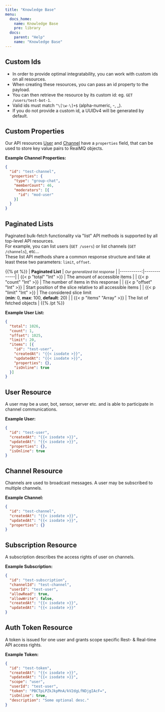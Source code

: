 ```yaml
---
title: "Knowledge Base"
menu:
  docs_home:
    name: Knowledge Base
    pre: library
  docs:
    parent: "Help"
    name: "Knowledge Base"
---
```


## Custom Ids

* In order to provide optimal integratability, you can work with custom ids on all resources.
* When creating these resources, you can pass an id property to the payload.
* You can then retrieve the resource by its custom id: eg. `GET /users/test-bot-1`.
* Valid ids must match `^\[\w-\]+$` (alpha-numeric, -, _).
* If you do not provide a custom id, a UUIDv4 will be generated by default.

## Custom Properties

Our API resources [User](#user-resource) and [Channel](#channel-resource) have a `properties` field, that can be used
to store key value pairs to RealMQ objects.

**Example Channel Properties:**
```json
{
  "id": "test-channel",
  "properties": {
    "type": "group-chat",
    "memberCount": 46,
    "moderators": [{
      "id": "mod-user"
    }]
  }
}
```

## Paginated Lists

Paginated bulk-fetch functionality via "list" API methods is supported by all top-level API resources.<br>
For example, you can list users (`GET /users`) or list channels (`GET /channels`), etc...<br>
These list API methods share a common response structure and take at least these two parameters: `limit`, `offset`.<br>

{{% pt %}}
| **Paginated List** | _<small>Our generalized list response</small>_ |
|-----------:|-------------|
| {{< p "total" "Int" >}} | The amount of accessible items |
| {{< p "count" "Int" >}} | The number of items in this response |
| {{< p "offset" "Int" >}} | Start position of the slice relative to all accessible items |
| {{< p "limit" "Int" >}} | The considered slice limit<br>(**min**: 0, **max**: 100, **default**: 20) |
| {{< p "items" "Array" >}} | The list of fetched objects |
{{% /pt %}}

**Example User List:**
```json
{
  "total": 1026,
  "count": 1,
  "offset": 1025,
  "limit": 20,
  "items": [{
    "id": "test-user",
    "createdAt": "{{< isodate >}}",
    "updatedAt": "{{< isodate >}}",
    "properties": {},
    "isOnline": true
  }]
}
```

## User Resource

A user may be a user, bot, sensor, server etc. and is able to participate in channel communications.

**Example User:**
```json
{
  "id": "test-user",
  "createdAt": "{{< isodate >}}",
  "updatedAt": "{{< isodate >}}",
  "properties": {},
  "isOnline": true
}
```

## Channel Resource

Channels are used to broadcast messages. A user may be subscribed to multiple channels.

**Example Channel:**
```json
{
  "id": "test-channel",
  "createdAt": "{{< isodate >}}",
  "updatedAt": "{{< isodate >}}",
  "properties": {}
}
```

## Subscription Resource

A subscription describes the access rights of user on channels.

**Example Subscription:**
```json
{
  "id": "test-subscription",
  "channelId": "test-channel",
  "userId": "test-user",
  "allowRead": true,
  "allowWrite": false,
  "createdAt": "{{< isodate >}}",
  "updatedAt": "{{< isodate >}}"
}
```

## Auth Token Resource

A token is issued for one user and grants scope specific Rest- & Real-time API access rights.


**Example Token:**
```json
{
  "id": "test-token",
  "createdAt": "{{< isodate >}}",
  "updatedAt": "{{< isodate >}}",
  "scope": "user",
  "userId": "test-user",
  "token": "PBCTpLPZkJkpMnA/kV2dgLfNDjgIAcF=",
  "isOnline": true,
  "description": "Some optional desc."
}
```
